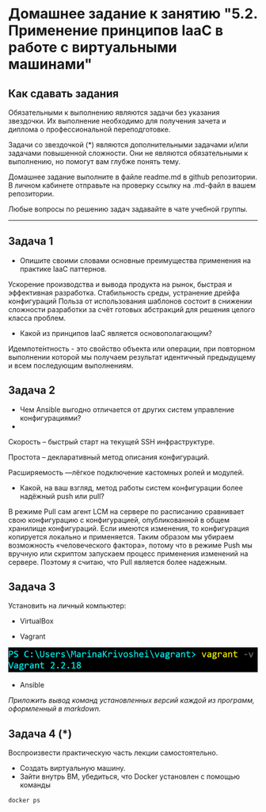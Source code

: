 
# Домашнее задание к занятию "5.2. Применение принципов IaaC в работе с виртуальными машинами"

## Как сдавать задания

Обязательными к выполнению являются задачи без указания звездочки. Их выполнение необходимо для получения зачета и диплома о профессиональной переподготовке.

Задачи со звездочкой (*) являются дополнительными задачами и/или задачами повышенной сложности. Они не являются обязательными к выполнению, но помогут вам глубже понять тему.

Домашнее задание выполните в файле readme.md в github репозитории. В личном кабинете отправьте на проверку ссылку на .md-файл в вашем репозитории.

Любые вопросы по решению задач задавайте в чате учебной группы.

---

## Задача 1

- Опишите своими словами основные преимущества применения на практике IaaC паттернов.

Ускорение производства и вывода продукта на рынок, быстрая и эффективная разработка.
Стабильность среды, устранение дрейфа конфигураций
Польза от использования шаблонов состоит в снижении сложности разработки за счёт готовых абстракций для решения целого класса проблем.

- Какой из принципов IaaC является основополагающим?

Идемпоте́нтность  - это свойство объекта или операции, при повторном выполнении которой мы получаем результат идентичный предыдущему и всем последующим выполнениям.

## Задача 2

- Чем Ansible выгодно отличается от других систем управление конфигурациями?
- 
Скорость – быстрый старт на текущей SSH инфраструктуре.

Простота – декларативный метод описания конфигураций.

Расширяемость —лёгкое подключение кастомных ролей и модулей.
- Какой, на ваш взгляд, метод работы систем конфигурации более надёжный push или pull?

В режиме Pull сам агент LCM на сервере по расписанию сравнивает свою конфигурацию с конфигурацией, опубликованной в общем хранилище конфигураций. Если имеются изменения, то конфигурация копируется локально и применяется. Таким образом мы убираем возможность  «человеческого фактора», потому что в режиме Push мы вручную или скриптом запускаем процесс применения изменений на сервере.
Поэтому я считаю, что Pull является более надежным.


## Задача 3

Установить на личный компьютер:

- VirtualBox

- Vagrant

![img.png](img.png)
- Ansible


*Приложить вывод команд установленных версий каждой из программ, оформленный в markdown.*

## Задача 4 (*)

Воспроизвести практическую часть лекции самостоятельно.

- Создать виртуальную машину.
- Зайти внутрь ВМ, убедиться, что Docker установлен с помощью команды
```
docker ps
```

